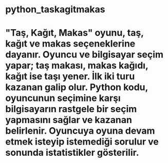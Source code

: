 # python_taskagitmakas
# "Taş, Kağıt, Makas" oyunu, taş, kağıt ve makas seçeneklerine dayanır. Oyuncu ve bilgisayar seçim yapar; taş makası, makas kağıdı, kağıt ise taşı yener. İlk iki turu kazanan galip olur. Python kodu, oyuncunun seçimine karşı bilgisayarın rastgele bir seçim yapmasını sağlar ve kazanan belirlenir. Oyuncuya oyuna devam etmek isteyip istemediği sorulur ve sonunda istatistikler gösterilir.

